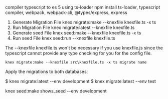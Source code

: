 compiler typescript to es 5 using ts-loader
npm install ts-loader, typescript compiler, webpack, webpack-cli, @types/express, express

1. Generate Migration File
   knex migrate:make --knexfile knexfile.ts -x ts <your-migration-name>
2. Run Migration File
   knex migrate:latest --knexfile knexfile.ts
3. Generate seed File
   knex seed:make --knexfile knexfile.ts -x ts <your-seed-name>
4. Run seed File
   knex seed:run --knexfile knexfile.ts

The --knexfile knexfile.ts won't be necessary if you use knexfile.js since the typescript cannot provide any type checking for you for the config file.

`knex migrate:make --knexfile src\knexfile.ts -x ts migrate name`

Apply the migrations to both databases:

$ knex migrate:latest --env development
$ knex migrate:latest --env test

knex seed:make shows_seed --env development
